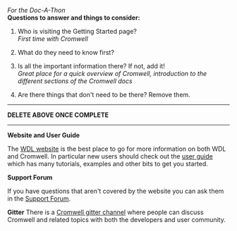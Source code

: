 _For the Doc-A-Thon_  
**Questions to answer and things to consider:**

1. Who is visiting the Getting Started page?  
*First time with Cromwell*
2. What do they need to know first?  

3. Is all the important information there? If not, add it!  
*Great place for a quick overview of Cromwell, introduction to the different sections of the Cromwell docs*
4. Are there things that don't need to be there? Remove them.  

---
 **DELETE ABOVE ONCE COMPLETE**

---


**Website and User Guide**

The [WDL website](https://software.broadinstitute.org/wdl/) is the best place to go for more information on both WDL and Cromwell. In particular new users should check out the [user guide](https://software.broadinstitute.org/wdl/userguide/) which has many tutorials, examples and other bits to get you started.

**Support Forum**

If you have questions that aren't covered by the website you can ask them in the [Support Forum](http://gatkforums.broadinstitute.org/wdl/categories/ask-the-wdl-team).

**Gitter**
There is a [Cromwell gitter channel](https://gitter.im/broadinstitute/cromwell) where people can discuss Cromwell and related topics with both the developers and user community.